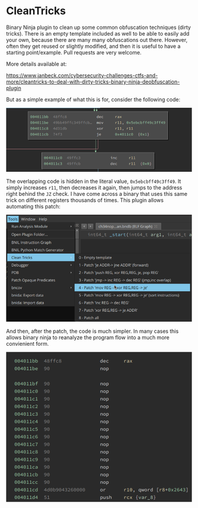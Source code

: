 # CleanTricks
Binary Ninja plugin to clean up some common obfuscation techniques (dirty tricks).
There is an empty template included as well to be able to easily add your own, because there are many many obfuscations out there. However, often they get reused or slightly modified, and then it is useful to have a starting point/example.
Pull requests are very welcome.

More details available at: 

https://www.janbeck.com/cybersecurity-challenges-ctfs-and-more/cleantricks-to-deal-with-dirty-tricks-binary-ninja-deobfuscation-plugin

But as a simple example of what this is for, consider the following code:

![Code Before](readme_pics/code_before.png)

The overlapping code is hidden in the literal value, `0x5ebcbff49c3ff49`. It simply increases `r11`, then decreases it again, then jumps to the address right behind the `JZ` check. I have come across a binary that uses this same trick  on different registers thousands of times. This plugin allows automating this patch:

![Menu](readme_pics/menu.png)

And then, after the patch, the code is much simpler. In many cases this allows binary ninja to reanalyze the program flow into a much more convienient form.

![Menu](readme_pics/code_after.png)
